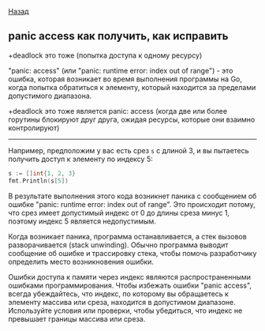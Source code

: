 [Назад](/L1/L1_.md) 
## panic access как получить, как исправить

+deadlock это тоже  (попытка доступа к одному ресурсу)

"panic: access" (или "panic: runtime error: index out of range") - это ошибка, которая возникает во время выполнения программы на Go, когда попытка обратиться к элементу, который находится за пределами допустимого диапазона.

+deadlock это тоже является panic: access (когда две или более горутины блокируют друг друга, ожидая ресурсы, которые они взаимно контролируют)

---------------------------------------------------------------

Например, предположим у вас есть срез `s` с длиной 3, и вы пытаетесь получить доступ к элементу по индексу 5:

```go
s := []int{1, 2, 3}
fmt.Println(s[5])
```

В результате выполнения этого кода возникнет паника с сообщением об ошибке "panic: runtime error: index out of range". Это происходит потому, что срез имеет допустимый индекс от 0 до длины среза минус 1, поэтому индекс 5 является недопустимым.

Когда возникает паника, программа останавливается, а стек вызовов разворачивается (stack unwinding). Обычно программа выводит сообщение об ошибке и трассировку стека, чтобы помочь разработчику определить место возникновения ошибки.

Ошибки доступа к памяти через индекс являются распространенными ошибками программирования. Чтобы избежать ошибки "panic access", всегда убеждайтесь, что индекс, по которому вы обращаетесь к элементу массива или среза, находится в допустимом диапазоне. Используйте условия или проверки, чтобы убедиться, что индекс не превышает границы массива или среза.